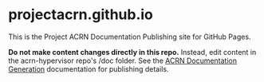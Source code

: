 # projectacrn.github.io
This is the Project ACRN Documentation Publishing site for GitHub Pages.

**Do not make content changes directly in this repo.**  Instead, edit content
in the acrn-hypervisor repo's /doc folder.
See the [ACRN Documentation
Generation](https://projectacrn.github.io/latest/tutorials/docbuild.html)
documentation for publishing details.
